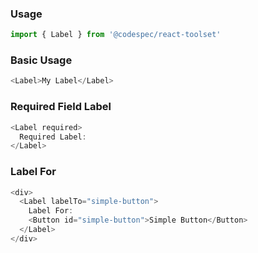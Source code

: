 ### Usage
```js static
import { Label } from '@codespec/react-toolset'
```

### Basic Usage
```js
<Label>My Label</Label>
```

### Required Field Label
```js
<Label required>
  Required Label:
</Label>
```

### Label For
```js
<div>
  <Label labelTo="simple-button">
    Label For:
    <Button id="simple-button">Simple Button</Button>
  </Label>
</div>
```
